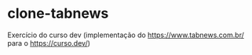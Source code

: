 # clone-tabnews

Exercício do curso dev (implementação do https://www.tabnews.com.br/ para o https://curso.dev/)

